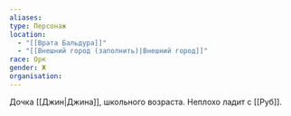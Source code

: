 ```yaml
---
aliases: 
type: Персонаж
location: 
  - "[[Врата Бальдура]]"
  - "[[Внешний город (заполнить)|Внешний город]]"
race: Орк
gender: Ж
organisation:
---
```

Дочка [[Джин|Джина]], школьного возраста. Неплохо ладит с [[Руб]].
